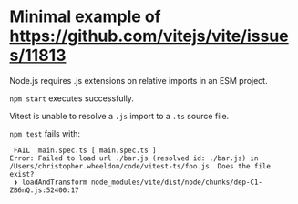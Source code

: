# Minimal example of https://github.com/vitejs/vite/issues/11813

Node.js requires .js extensions on relative imports in an ESM project. 

```npm start``` executes successfully.

Vitest is unable to resolve a `.js` import to a `.ts` source file.

```npm test``` fails with:
```
 FAIL  main.spec.ts [ main.spec.ts ]
Error: Failed to load url ./bar.js (resolved id: ./bar.js) in /Users/christopher.wheeldon/code/vitest-ts/foo.js. Does the file exist?
 ❯ loadAndTransform node_modules/vite/dist/node/chunks/dep-C1-ZB6nQ.js:52400:17
```
